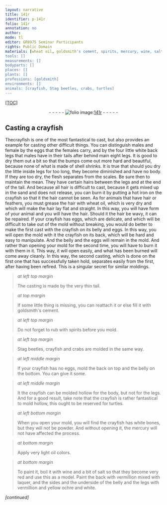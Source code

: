 ```yaml
---
layout: narrative
title: 141r
identifier: p-141r
folio: 141r
annotation: no
author:
mode: tl
editor: GR8975 Seminar Participants
rights: Public Domain
materials: [wheat oil, goldsmith's cement, spirits, mercury, wine, salt, vermillion, laquer, yellow ochre, white]
tools: []
measurements: []
bodyparts: []
places: []
plants: []
professions: [goldsmith]
environments: []
animals: [crayfish, Stag beetles, crabs, turtles]
---
```


<p><a href="{{ site.baseurl }}/diplomatic/">[TOC]</a></p><div class="folio" align="center">- - - - - <a href="http://gallica.bnf.fr/ark:/12148/btv1b10500001g/f287.image" target="_blank"><img src="https://cu-mkp.github.io/2017-workshop-edition/assets/photo-icon.png" alt="folio image: " style="display:inline-block; margin-bottom:-3px;"/>141r</a> - - - - - </div>  
  

## Casting a <span class="al">crayfish</span>

 
The<span class="al">crayfish</span> is one of the most fantastical to cast, but also provides an example for casting other difficult things. You can distinguish males and female by the eggs that the females carry, and by the four little white back legs that males have in their tails after behind main eight legs. It is good to dry them out a bit so that the bumps come out more hard and beautiful, because none of what is made of shell shrinks. It is true that should you dry the little inside legs for too long, they become diminished and have no body. If they are too dry, the flesh separates from the scales. Be sure then to maintain the mean. They have certain hairs between the legs and at the end of the tail. And because all hair is difficult to cast, because it gets mixed up in the sand and does not release, you can burn it <span class="sup">by putting</span> a hot iron on the <span class="al">crayfish</span> so that it <span class="sup">the hair</span> cannot be seen. As for animals that have hair or feathers, you must grease the hair with <span class="m">wheat oil</span>, which is very dry and which will make the hair lay flat and straight. In this way, you will have form of your animal and you will have the hair. Should it <span class="sup">the hair</span> be wavy, it can be repaired. If your <span class="al">crayfish</span> has eggs, which are delicate, and which will be difficult to take out of the mold without breaking, you would do better to make the first cast <span class="sup"> with the crayfish</span> on its belly and eggs. In this way, you will open the mold with it <span class="sup">the crayfish</span> on its back, which will be hard and easy to manipulate. And the belly and the eggs will remain in the mold. And rather than opening your mold for the second time, you will have to burn it with them in it. This way, it will open easily, and what has been burned will come away cleanly. In this way, the second casting, which is done on the first one that has successfully taken hold, separates easily from the first, after having been refired. This is a singular secret for similar moldings.
 
> *at left top margin*
> 
> 
> The casting is made by the very thin tail.
 
> *at top margin*
> 
> 
> If some little thing is missing, you can reattach it or else fill it with <span class="m"><span class="pro">goldsmith</span>'s cement</span>.
 
> *at left top margin*
> 
> 
> Do not forget to rub with <span class="m">spirits</span> before you mold.
 
> *at left top margin*
> 
> 
> <span class="al">Stag beetles</span>, <span class="al">crayfish</span> and <span class="al">crabs</span> are molded in the same way.
 
> *at left middle margin*
> 
> 
> If your <span class="al">crayfish</span> has no eggs, mold the back on top and the belly on the bottom. You can give it some.
 
> *at left middle margin*
> 
> 
> It <span class="sup">the crayfish</span> can be molded hollow for the body, but not for the legs. And for a good result, <span class="sup">take note that</span> the <span class="al">crayfish</span> is rather fantastical to mold hollow, this ought to be reserved for <span class="al">turtles</span>.
 
> *at left bottom margin*
> 
> 
> When you open your mold, you will find the <span class="al">crayfish</span> has white bones, but they will not be powder. And without opening it, the <span class="m">mercury</span> will not have affected the process.
 
> *at bottom margin*
> 
> 
> Apply very light oil colors.
 
> *at bottom margin*
> 
> 
> To paint it, boil it with <span class="m">wine</span> and a bit of <span class="m">salt</span> so that they become very red and use this as a model. Paint the back with <span class="m">vermillion</span> mixed with <span class="m">laquer</span>, and the sides and the underside of the belly and the legs with <span class="m">vermillion</span> and <span class="m">yellow ochre</span> and <span class="m">white</span>.
 
*[continued]*
 
